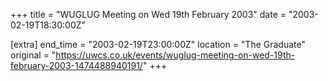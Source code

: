 +++
title = "WUGLUG Meeting on Wed 19th February 2003"
date = "2003-02-19T18:30:00Z"

[extra]
end_time = "2003-02-19T23:00:00Z"
location = "The Graduate"
original = "https://uwcs.co.uk/events/wuglug-meeting-on-wed-19th-february-2003-1474488940191/"
+++



